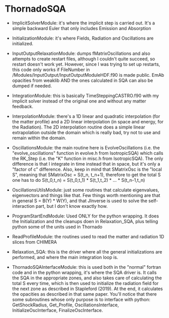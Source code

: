 # ThornadoSQA

- ImplicitSolverModule: it's where the implicit step is carried out. 
It's a simple backward Euler that only includes Emission and Absorption

- InitializationModule: it's where Fields, Radiation and Oscillations are initialized.

- InputOutputRelaxationModule: dumps fMatrixOscillations and also attempts to create restart files, 
although I couldn't quite succeed, so restart doesn't work yet. 
However, since I was trying to set up restarts, this code only works if FileNumber in 
/Modules/InputOutput/InputOutputModuleHDF.f90 is made public. 
EmAb opacities from weaklib AND the ones calculated in SQA can also be dumped if needed.

- IntegrationModule: this is basically TimeSteppingCASTRO.f90 with my implicit solver instead of the original one 
and without any matter feedback.

- InterpolationModule: there's a 1D linear and quadratic interpolation (for the matter profile) and a 2D linear interpolation 
(in space and energy, for the Radiation). The 2D interpolation routine does a simple linear extrapolation outside the domain 
which is really bad, try not to use and remain within the domain.

- OscillationsModule: the main routine here is EvolveOscillations (i.e. the "evolve_oscillations" function in evolve.h from IsotropicSQA) 
which calls the RK_Step (i.e. the "K" function in misc.h from IsotropicSQA). 
The only difference is that I integrate in time instead that in space, but it's only a "factor of c" difference. 
Also, keep in mind that SMatrixOsc is the "local S", meaning that SMatrixOsc = S(t_n, t_n+1), 
therefore to get the total S one has to do S(t_0,t_n) = S(t_0,t_1) * S(t_1,t_2) * ... * S(t_n-1,t_n)

- OscillationsUtilsModule: just some routines that calculate eigenvalues, eigenvectors and things like that. 
Few things worth mentioning are that in general S = B(Y) * W(Y),
 and that JInverse is used to solve the self-interaction part, but I don't know exactly how.

- ProgramStartEndModule: Used ONLY for the python wrapping. It does the Initialization and the cleanups doen in Relaxation_SQA, 
plus telling python some of the units used in Thornado

- ReadProfileModule: the routines used to read the matter and radiation 1D slices from CHIMERA

- Relaxation_SQA: this is the driver where all the general initializations are performed, and where the main integration loop is.

- ThornadoSQAInterfaceModule: this is used both in the "normal" fortran code and in the python wrapping, it's where the SQA driver is. 
It calls the SQA in the appropriate zones, and also takes care of calculating the total S every time, 
which is then used to initialize the radiation field for the next zone as described in Stapleford (2019). 
At the end, it calculates the opacities as described in that same paper. 
You'll notice that there some subroutines whose only purpose is to interface with python: 
GetShockRadius, Get_Profile, OscillationsInterface, InitializeOscInterface, FinalizeOscInterface. 
